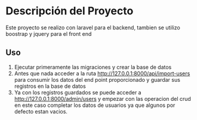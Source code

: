 # Descripción del Proyecto

Este proyecto se realizo con laravel para el backend, tambien se utilizo boostrap y jquery para el front end
## Uso
1. Ejecutar primeramente las migraciones y crear la base de datos
2. Antes que nada acceder a la ruta http://127.0.0.1:8000/api/import-users para consumir los datos del end point proporcionado y guardar sus registros en la base de datos
3. Ya con los registros guardados se puede acceder a http://127.0.0.1:8000/admin/users y empezar con las operacion del crud en este caso completar los datos de usuarios ya que algunos por defecto estan vacios.

